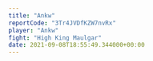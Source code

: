 ```yaml
---
title: "Ankw"
reportCode: "3Tr4JVDfKZW7nvRx"
player: "Ankw"
fight: "High King Maulgar"
date: 2021-09-08T18:55:49.344000+00:00
---
```

